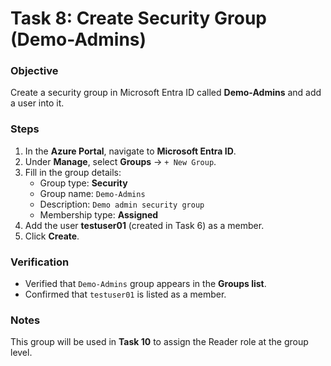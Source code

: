 # Task 8: Create Security Group (Demo-Admins)

### Objective
Create a security group in Microsoft Entra ID called **Demo-Admins** and add a user into it.

### Steps
1. In the **Azure Portal**, navigate to **Microsoft Entra ID**.
2. Under **Manage**, select **Groups** → `+ New Group`.
3. Fill in the group details:
   - Group type: **Security**
   - Group name: `Demo-Admins`
   - Description: `Demo admin security group`
   - Membership type: **Assigned**
4. Add the user **testuser01** (created in Task 6) as a member.
5. Click **Create**.

### Verification
- Verified that `Demo-Admins` group appears in the **Groups list**.
- Confirmed that `testuser01` is listed as a member.

### Notes
This group will be used in **Task 10** to assign the Reader role at the group level.
